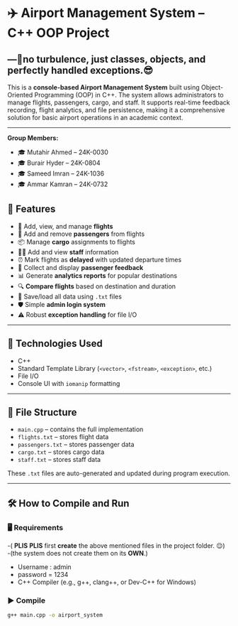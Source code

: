 # ✈️ Airport Management System – C++ OOP Project
## —**🛫**no turbulence, just classes, objects, and perfectly handled exceptions.**😎**



This is a **console-based Airport Management System** built using Object-Oriented Programming (OOP) in C++. The system allows administrators to manage flights, passengers, cargo, and staff. It supports real-time feedback recording, flight analytics, and file persistence, making it a comprehensive solution for basic airport operations in an academic context.

---


**Group Members:**
- 🎓 Mutahir Ahmed – 24K-0030  
- 🎓 Burair Hyder – 24K-0804  
- 🎓 Sameed Imran – 24K-1036  
- 🎓 Ammar Kamran – 24K-0732


## 🚀 Features

- 🛫 Add, view, and manage **flights**
- 👤 Add and remove **passengers** from flights
- 📦 Manage **cargo** assignments to flights
- 🧑‍💼 Add and view **staff** information
- ⏰ Mark flights as **delayed** with updated departure times
- 💬 Collect and display **passenger feedback**
- 📊 Generate **analytics reports** for popular destinations
- 🔍 **Compare flights** based on destination and duration
- 💾 Save/load all data using `.txt` files
- 🛡️ Simple **admin login system**
- ⚠️ Robust **exception handling** for file I/O

---

## 🔧 Technologies Used

- C++  
- Standard Template Library (`<vector>`, `<fstream>`, `<exception>`, etc.)
- File I/O
- Console UI with `iomanip` formatting

---

## 📁 File Structure

- `main.cpp` – contains the full implementation
- `flights.txt` – stores flight data
- `passengers.txt` – stores passenger data
- `cargo.txt` – stores cargo data
- `staff.txt` – stores staff data

These `.txt` files are auto-generated and updated during program execution.

---

## 🛠️ How to Compile and Run

### 🖥️ Requirements
-( **PLIS** **PLIS** first **create** the above mentioned files in the project folder. 😌)
<br>
-(the system does not create them on its **OWN**.)

- Username : admin
- password = 1234
- C++ Compiler (e.g., g++, clang++, or Dev-C++ for Windows)

### ▶️ Compile
```bash
g++ main.cpp -o airport_system

